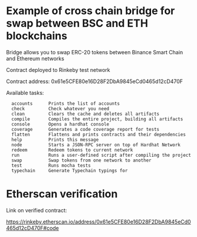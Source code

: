 # Example of cross chain bridge for swap between BSC and ETH blockchains

Bridge allows you to swap ERC-20 tokens between Binance Smart Chain and Ethereum networks

Contract deployed to Rinkeby test network

Contract address: 0x61e5CFE80e16D28F2DbA9845eCd0465d12cD470F

Available tasks: 
```shell
  accounts      Prints the list of accounts
  check         Check whatever you need
  clean         Clears the cache and deletes all artifacts
  compile       Compiles the entire project, building all artifacts
  console       Opens a hardhat console
  coverage      Generates a code coverage report for tests
  flatten       Flattens and prints contracts and their dependencies
  help          Prints this message
  node          Starts a JSON-RPC server on top of Hardhat Network
  redeem        Redeem tokens to current network
  run           Runs a user-defined script after compiling the project
  swap          Swap tokens from one network to another
  test          Runs mocha tests
  typechain     Generate Typechain typings for 

```
# Etherscan verification
Link on verified contract:

https://rinkeby.etherscan.io/address/0x61e5CFE80e16D28F2DbA9845eCd0465d12cD470F#code
